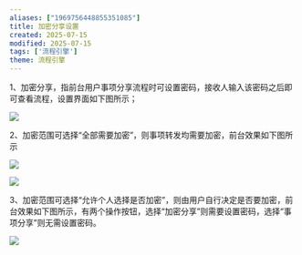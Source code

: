 ```yaml
---
aliases: ["1969756448855351085"]
title: 加密分享设置
created: 2025-07-15
modified: 2025-07-15
tags: ['流程引擎']
theme: 流程引擎
---
```


1、加密分享，指前台用户事项分享流程时可设置密码，接收人输入该密码之后即可查看流程，设置界面如下图所示；

![](66f1e5aeff3a31ef131ad6236c374825.jpg)

2、加密范围可选择“全部需要加密”，则事项转发均需要加密，前台效果如下图所示

![](7d09a357285f9c06384325ac1a0d3ede.jpg)

![](99311290e95d6fc5a0f96cf61e7007d7.jpg)

3、加密范围可选择“允许个人选择是否加密”，则由用户自行决定是否要加密，前台效果如下图所示，有两个操作按钮，选择“加密分享”则需要设置密码，选择“事项分享”则无需设置密码。

![](d25c7d80ee1477d7ec759b4ad1c8217e.jpg)